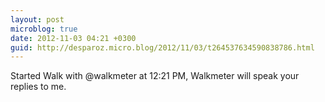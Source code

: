 ```yaml
---
layout: post
microblog: true
date: 2012-11-03 04:21 +0300
guid: http://desparoz.micro.blog/2012/11/03/t264537634590838786.html
---
```

Started Walk with @walkmeter at 12:21 PM, Walkmeter will speak your replies to me.
